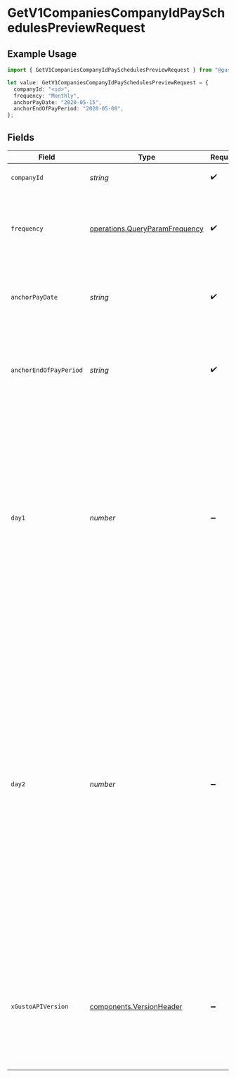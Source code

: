 # GetV1CompaniesCompanyIdPaySchedulesPreviewRequest

## Example Usage

```typescript
import { GetV1CompaniesCompanyIdPaySchedulesPreviewRequest } from "@gusto/embedded-api/models/operations/getv1companiescompanyidpayschedulespreview.js";

let value: GetV1CompaniesCompanyIdPaySchedulesPreviewRequest = {
  companyId: "<id>",
  frequency: "Monthly",
  anchorPayDate: "2020-05-15",
  anchorEndOfPayPeriod: "2020-05-08",
};
```

## Fields

| Field                                                                                                                                                                                                                                                                                                                                                                                                | Type                                                                                                                                                                                                                                                                                                                                                                                                 | Required                                                                                                                                                                                                                                                                                                                                                                                             | Description                                                                                                                                                                                                                                                                                                                                                                                          | Example                                                                                                                                                                                                                                                                                                                                                                                              |
| ---------------------------------------------------------------------------------------------------------------------------------------------------------------------------------------------------------------------------------------------------------------------------------------------------------------------------------------------------------------------------------------------------- | ---------------------------------------------------------------------------------------------------------------------------------------------------------------------------------------------------------------------------------------------------------------------------------------------------------------------------------------------------------------------------------------------------- | ---------------------------------------------------------------------------------------------------------------------------------------------------------------------------------------------------------------------------------------------------------------------------------------------------------------------------------------------------------------------------------------------------- | ---------------------------------------------------------------------------------------------------------------------------------------------------------------------------------------------------------------------------------------------------------------------------------------------------------------------------------------------------------------------------------------------------- | ---------------------------------------------------------------------------------------------------------------------------------------------------------------------------------------------------------------------------------------------------------------------------------------------------------------------------------------------------------------------------------------------------- |
| `companyId`                                                                                                                                                                                                                                                                                                                                                                                          | *string*                                                                                                                                                                                                                                                                                                                                                                                             | :heavy_check_mark:                                                                                                                                                                                                                                                                                                                                                                                   | The UUID of the company                                                                                                                                                                                                                                                                                                                                                                              |                                                                                                                                                                                                                                                                                                                                                                                                      |
| `frequency`                                                                                                                                                                                                                                                                                                                                                                                          | [operations.QueryParamFrequency](../../models/operations/queryparamfrequency.md)                                                                                                                                                                                                                                                                                                                     | :heavy_check_mark:                                                                                                                                                                                                                                                                                                                                                                                   | The frequency that employees on this pay schedule are paid with Gusto.                                                                                                                                                                                                                                                                                                                               |                                                                                                                                                                                                                                                                                                                                                                                                      |
| `anchorPayDate`                                                                                                                                                                                                                                                                                                                                                                                      | *string*                                                                                                                                                                                                                                                                                                                                                                                             | :heavy_check_mark:                                                                                                                                                                                                                                                                                                                                                                                   | The first date that employees on this pay schedule are paid with Gusto.                                                                                                                                                                                                                                                                                                                              | 2020-05-15                                                                                                                                                                                                                                                                                                                                                                                           |
| `anchorEndOfPayPeriod`                                                                                                                                                                                                                                                                                                                                                                               | *string*                                                                                                                                                                                                                                                                                                                                                                                             | :heavy_check_mark:                                                                                                                                                                                                                                                                                                                                                                                   | The last date of the first pay period. This can be the same date as the anchor pay date.                                                                                                                                                                                                                                                                                                             | 2020-05-08                                                                                                                                                                                                                                                                                                                                                                                           |
| `day1`                                                                                                                                                                                                                                                                                                                                                                                               | *number*                                                                                                                                                                                                                                                                                                                                                                                             | :heavy_minus_sign:                                                                                                                                                                                                                                                                                                                                                                                   | An integer between 1 and 31 indicating the first day of the month that employees are paid. This field is only relevant for pay schedules with the “Twice per month” and “Monthly” frequencies. It will be null for pay schedules with other frequencies.                                                                                                                                             |                                                                                                                                                                                                                                                                                                                                                                                                      |
| `day2`                                                                                                                                                                                                                                                                                                                                                                                               | *number*                                                                                                                                                                                                                                                                                                                                                                                             | :heavy_minus_sign:                                                                                                                                                                                                                                                                                                                                                                                   | An integer between 1 and 31 indicating the second day of the month that employees are paid. This field is the second pay date for pay schedules with the "Twice per month" frequency. For semi-monthly pay schedules, set this field to 31. For months shorter than 31 days, we will set the second pay date to the last day of the month. It will be null for pay schedules with other frequencies. |                                                                                                                                                                                                                                                                                                                                                                                                      |
| `xGustoAPIVersion`                                                                                                                                                                                                                                                                                                                                                                                   | [components.VersionHeader](../../models/components/versionheader.md)                                                                                                                                                                                                                                                                                                                                 | :heavy_minus_sign:                                                                                                                                                                                                                                                                                                                                                                                   | Determines the date-based API version associated with your API call. If none is provided, your application's [minimum API version](https://docs.gusto.com/embedded-payroll/docs/api-versioning#minimum-api-version) is used.                                                                                                                                                                         |                                                                                                                                                                                                                                                                                                                                                                                                      |